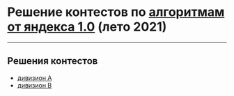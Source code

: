 # Решение контестов по [алгоритмам от яндекса 1.0](https://yandex.ru/yaintern/algorithm-training_1) (лето 2021)

---
## Решения контестов

- [дивизион А]()
- [дивизион В]()
